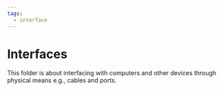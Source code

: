 ```yaml
---
tags:
  - interface
---
```

# Interfaces

This folder is about interfacing with computers and other devices through physical means e.g., cables and ports.
